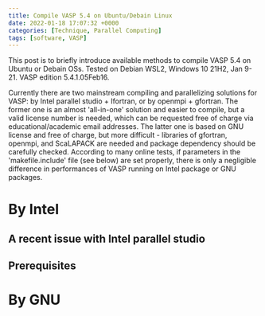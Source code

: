 ```yaml
---
title: Compile VASP 5.4 on Ubuntu/Debain Linux
date: 2022-01-18 17:07:32 +0000
categories: [Technique, Parallel Computing]
tags: [software, VASP]
---
```


This post is to briefly introduce available methods to compile VASP 5.4 on Ubuntu or Debain OSs. Tested on Debian WSL2, Windows 10 21H2, Jan 9-21. VASP edition 5.4.1.05Feb16. 

Currently there are two mainstream compiling and parallelizing solutions for VASP: by Intel parallel studio + Ifortran, or by openmpi + gfortran. The former one is an almost 'all-in-one' solution and easier to compile, but a valid license number is needed, which can be requested free of charge via educational/academic email addresses. The latter one is based on GNU license and free of charge, but more difficult - libraries of gfortran, openmpi, and ScaLAPACK are needed and package dependency should be carefully checked. According to many online tests, if parameters in the 'makefile.include' file (see below) are set properly, there is only a negligible difference in performances of VASP running on Intel package or GNU packages. 

# By Intel
## A recent issue with Intel parallel studio

## Prerequisites



# By GNU